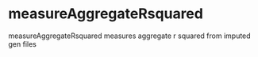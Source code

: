 measureAggregateRsquared
========================

measureAggregateRsquared measures aggregate r squared from imputed gen files
